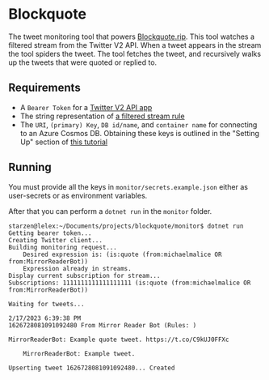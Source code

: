 # Blockquote

The tweet monitoring tool that powers [Blockquote.rip](https://www.blockquote.rip). This tool watches a filtered stream from the Twitter V2 API. When a tweet appears in the stream the tool spiders the tweet. The tool fetches the tweet, and recursively walks up the tweets that were quoted or replied to.

## Requirements
* A `Bearer Token` for a [Twitter V2 API app](https://apps.twitter.com/)
* The string representation of [a filtered stream rule](https://developer.twitter.com/en/docs/twitter-api/tweets/filtered-stream/integrate/build-a-rule)
* The `URI`, `(primary) Key`, `DB id/name`, and `container name` for connecting to an Azure Cosmos DB. Obtaining these keys is outlined in the "Setting Up" section of [this tutorial](https://learn.microsoft.com/en-us/azure/cosmos-db/nosql/quickstart-dotnet?tabs=azure-portal%2Clinux%2Cpasswordless%2Csign-in-azure-cli#setting-up)

## Running
You must provide all the keys in `monitor/secrets.example.json` either as user-secrets or as environment variables.

After that you can perform a `dotnet run` in the `monitor` folder.

```
starzen@lelex:~/Documents/projects/blockquote/monitor$ dotnet run
Getting bearer token...
Creating Twitter client...
Building monitoring request...
	Desired expression is: (is:quote (from:michaelmalice OR from:MirrorReaderBot))
	Expression already in streams.
Display current subscription for stream...
Subscriptions: 1111111111111111111 (is:quote (from:michaelmalice OR from:MirrorReaderBot))

Waiting for tweets...

2/17/2023 6:39:38 PM
1626728081091092480 From Mirror Reader Bot (Rules: )

MirrorReaderBot: Example quote tweet. https://t.co/C9kUJ0FFXc

    MirrorReaderBot: Example tweet.

Upserting tweet 1626728081091092480... Created
```

